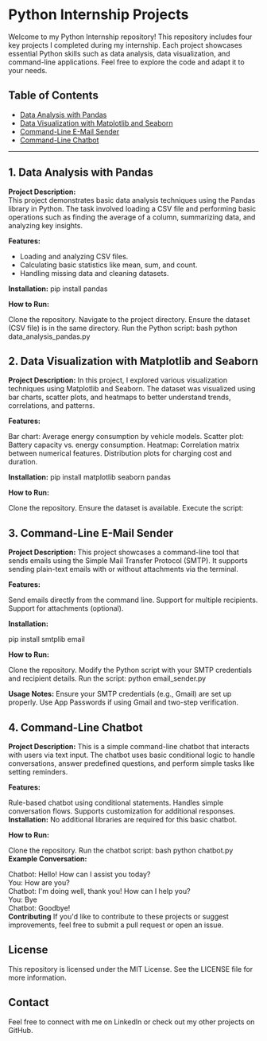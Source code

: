 # Python Internship Projects

Welcome to my Python Internship repository! This repository includes four key projects I completed during my internship. Each project showcases essential Python skills such as data analysis, data visualization, and command-line applications. Feel free to explore the code and adapt it to your needs.

## Table of Contents
- [Data Analysis with Pandas](#data-analysis-with-pandas)
- [Data Visualization with Matplotlib and Seaborn](#data-visualization-with-matplotlib-and-seaborn)
- [Command-Line E-Mail Sender](#command-line-e-mail-sender)
- [Command-Line Chatbot](#command-line-chatbot)

---

## 1. Data Analysis with Pandas

**Project Description:**  
This project demonstrates basic data analysis techniques using the Pandas library in Python. The task involved loading a CSV file and performing basic operations such as finding the average of a column, summarizing data, and analyzing key insights.

**Features:**
- Loading and analyzing CSV files.
- Calculating basic statistics like mean, sum, and count.
- Handling missing data and cleaning datasets.

**Installation:**
pip install pandas

**How to Run:**

Clone the repository.
Navigate to the project directory.
Ensure the dataset (CSV file) is in the same directory.
Run the Python script:
bash
python data_analysis_pandas.py

## 2. Data Visualization with Matplotlib and Seaborn
**Project Description:**
In this project, I explored various visualization techniques using Matplotlib and Seaborn. The dataset was visualized using bar charts, scatter plots, and heatmaps to better understand trends, correlations, and patterns.

**Features:**

Bar chart: Average energy consumption by vehicle models.
Scatter plot: Battery capacity vs. energy consumption.
Heatmap: Correlation matrix between numerical features.
Distribution plots for charging cost and duration.

**Installation:**
pip install matplotlib seaborn pandas

**How to Run:**

Clone the repository.
Ensure the dataset is available.
Execute the script:

## 3. Command-Line E-Mail Sender
**Project Description:**
This project showcases a command-line tool that sends emails using the Simple Mail Transfer Protocol (SMTP). It supports sending plain-text emails with or without attachments via the terminal.

**Features:**

Send emails directly from the command line.
Support for multiple recipients.
Support for attachments (optional).

**Installation:**

pip install smtplib email

**How to Run:**

Clone the repository.
Modify the Python script with your SMTP credentials and recipient details.
Run the script:
python email_sender.py

**Usage Notes:**
Ensure your SMTP credentials (e.g., Gmail) are set up properly. Use App Passwords if using Gmail and two-step verification.

## 4. Command-Line Chatbot
**Project Description:**
This is a simple command-line chatbot that interacts with users via text input. The chatbot uses basic conditional logic to handle conversations, answer predefined questions, and perform simple tasks like setting reminders.

**Features:**

Rule-based chatbot using conditional statements.
Handles simple conversation flows.
Supports customization for additional responses.
**Installation:**
No additional libraries are required for this basic chatbot.

**How to Run:**

Clone the repository.
Run the chatbot script:
bash
python chatbot.py
**Example Conversation:**

Chatbot: Hello! How can I assist you today? <br>
You: How are you? <br>
Chatbot: I'm doing well, thank you! How can I help you? <br>
You: Bye <br>
Chatbot: Goodbye! <br>
**Contributing**
If you'd like to contribute to these projects or suggest improvements, feel free to submit a pull request or open an issue.

## License
This repository is licensed under the MIT License. See the LICENSE file for more information.

## Contact
Feel free to connect with me on LinkedIn or check out my other projects on GitHub.






